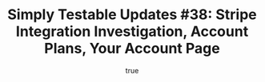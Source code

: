 ---
layout: default
title: "Simply Testable Updates #38: Stripe Integration Investigation, Account Plans, Your Account Page"
short_title: "Simply Testable Updates #38: Stripe Integration, Accounts, Your Account"
author:
    name: Jon Cram
    url: https://github.com/webignition
newsletter:
    issue_number: 38th
    url: https://us5.campaign-archive2.com/?u=ac75e33d993d2b502e333ddd0&amp;id=68dead589e
    closing_sentence: I'm off on vacation to Scotland for about a week. Expect the next newsletter the Wednesday after I return on May 15.
    highlights:
        - Stripe (payment handling) integration investigation
        - Initial account plans created
        - Your account page progress
        - Account plan limits not yet implemented
---